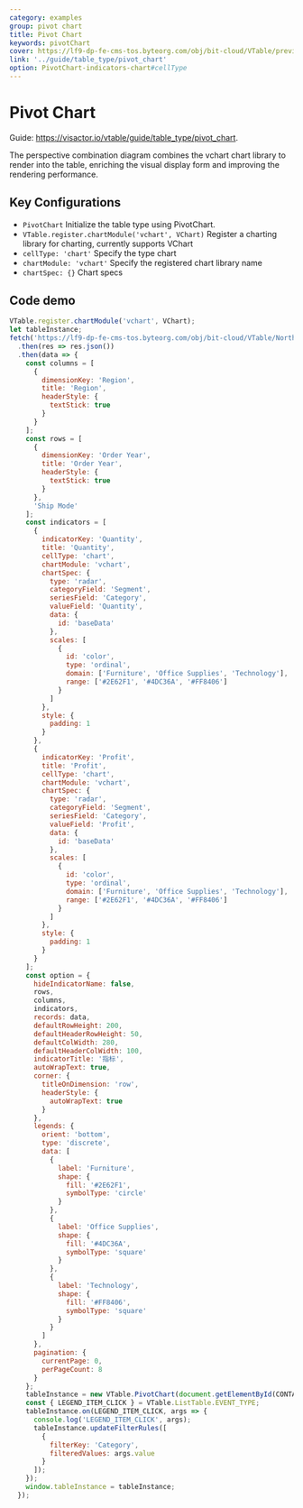 ```yaml
---
category: examples
group: pivot chart
title: Pivot Chart
keywords: pivotChart
cover: https://lf9-dp-fe-cms-tos.byteorg.com/obj/bit-cloud/VTable/preview/pivot-chart-radar.png
link: '../guide/table_type/pivot_chart'
option: PivotChart-indicators-chart#cellType
---
```


# Pivot Chart

Guide: https://visactor.io/vtable/guide/table_type/pivot_chart.

The perspective combination diagram combines the vchart chart library to render into the table, enriching the visual display form and improving the rendering performance.

## Key Configurations

- `PivotChart` Initialize the table type using PivotChart.
- `VTable.register.chartModule('vchart', VChart)` Register a charting library for charting, currently supports VChart
- `cellType: 'chart'` Specify the type chart
- `chartModule: 'vchart'` Specify the registered chart library name
- `chartSpec: {}` Chart specs

## Code demo

```javascript livedemo template=vtable
VTable.register.chartModule('vchart', VChart);
let tableInstance;
fetch('https://lf9-dp-fe-cms-tos.byteorg.com/obj/bit-cloud/VTable/North_American_Superstore_Pivot_Chart_data.json')
  .then(res => res.json())
  .then(data => {
    const columns = [
      {
        dimensionKey: 'Region',
        title: 'Region',
        headerStyle: {
          textStick: true
        }
      }
    ];
    const rows = [
      {
        dimensionKey: 'Order Year',
        title: 'Order Year',
        headerStyle: {
          textStick: true
        }
      },
      'Ship Mode'
    ];
    const indicators = [
      {
        indicatorKey: 'Quantity',
        title: 'Quantity',
        cellType: 'chart',
        chartModule: 'vchart',
        chartSpec: {
          type: 'radar',
          categoryField: 'Segment',
          seriesField: 'Category',
          valueField: 'Quantity',
          data: {
            id: 'baseData'
          },
          scales: [
            {
              id: 'color',
              type: 'ordinal',
              domain: ['Furniture', 'Office Supplies', 'Technology'],
              range: ['#2E62F1', '#4DC36A', '#FF8406']
            }
          ]
        },
        style: {
          padding: 1
        }
      },
      {
        indicatorKey: 'Profit',
        title: 'Profit',
        cellType: 'chart',
        chartModule: 'vchart',
        chartSpec: {
          type: 'radar',
          categoryField: 'Segment',
          seriesField: 'Category',
          valueField: 'Profit',
          data: {
            id: 'baseData'
          },
          scales: [
            {
              id: 'color',
              type: 'ordinal',
              domain: ['Furniture', 'Office Supplies', 'Technology'],
              range: ['#2E62F1', '#4DC36A', '#FF8406']
            }
          ]
        },
        style: {
          padding: 1
        }
      }
    ];
    const option = {
      hideIndicatorName: false,
      rows,
      columns,
      indicators,
      records: data,
      defaultRowHeight: 200,
      defaultHeaderRowHeight: 50,
      defaultColWidth: 280,
      defaultHeaderColWidth: 100,
      indicatorTitle: '指标',
      autoWrapText: true,
      corner: {
        titleOnDimension: 'row',
        headerStyle: {
          autoWrapText: true
        }
      },
      legends: {
        orient: 'bottom',
        type: 'discrete',
        data: [
          {
            label: 'Furniture',
            shape: {
              fill: '#2E62F1',
              symbolType: 'circle'
            }
          },
          {
            label: 'Office Supplies',
            shape: {
              fill: '#4DC36A',
              symbolType: 'square'
            }
          },
          {
            label: 'Technology',
            shape: {
              fill: '#FF8406',
              symbolType: 'square'
            }
          }
        ]
      },
      pagination: {
        currentPage: 0,
        perPageCount: 8
      }
    };
    tableInstance = new VTable.PivotChart(document.getElementById(CONTAINER_ID), option);
    const { LEGEND_ITEM_CLICK } = VTable.ListTable.EVENT_TYPE;
    tableInstance.on(LEGEND_ITEM_CLICK, args => {
      console.log('LEGEND_ITEM_CLICK', args);
      tableInstance.updateFilterRules([
        {
          filterKey: 'Category',
          filteredValues: args.value
        }
      ]);
    });
    window.tableInstance = tableInstance;
  });
```
